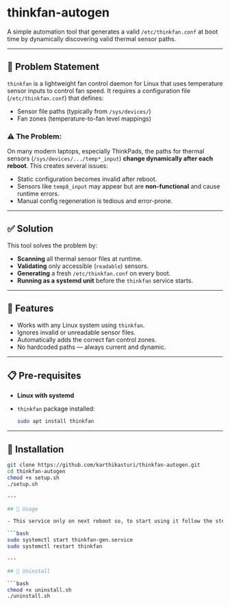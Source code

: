 # thinkfan-autogen

A simple automation tool that generates a valid `/etc/thinkfan.conf` at boot time by dynamically discovering valid thermal sensor paths.

---

## 🧩 Problem Statement

`thinkfan` is a lightweight fan control daemon for Linux that uses temperature sensor inputs to control fan speed. It requires a configuration file (`/etc/thinkfan.conf`) that defines:

- Sensor file paths (typically from `/sys/devices/`)
- Fan zones (temperature-to-fan level mappings)

### ⚠️ The Problem:

On many modern laptops, especially ThinkPads, the paths for thermal sensors (`/sys/devices/.../temp*_input`) **change dynamically after each reboot**. This creates several issues:

- Static configuration becomes invalid after reboot.
- Sensors like `temp8_input` may appear but are **non-functional** and cause runtime errors.
- Manual config regeneration is tedious and error-prone.

---

## ✅ Solution

This tool solves the problem by:

- **Scanning** all thermal sensor files at runtime.
- **Validating** only accessible (`readable`) sensors.
- **Generating** a fresh `/etc/thinkfan.conf` on every boot.
- **Running as a systemd unit** before the `thinkfan` service starts.

---

## 🔧 Features

- Works with any Linux system using `thinkfan`.
- Ignores invalid or unreadable sensor files.
- Automatically adds the correct fan control zones.
- No hardcoded paths — always current and dynamic.

---

## 📋 Pre-requisites

- **Linux with systemd**
- `thinkfan` package installed:

  ```bash
  sudo apt install thinkfan

---

## 📁 Installation

```bash
git clone https://github.com/karthikasturi/thinkfan-autogen.git
cd thinkfan-autogen
chmod +x setup.sh
./setup.sh

---

## 🚀 Usage

- This service only on next reboot so, to start using it follow the steps mentioned below

```bash
sudo systemctl start thinkfan-gen.service
sudo systemctl restart thinkfan

---

## 🧼 Uninstall

```bash
chmod +x uninstall.sh
./uninstall.sh
